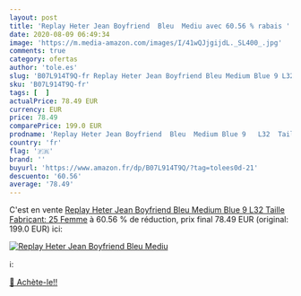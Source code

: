 ```yaml
---
layout: post
title: 'Replay Heter Jean Boyfriend  Bleu  Mediu avec 60.56 % rabais '
date: 2020-08-09 06:49:34
image: 'https://m.media-amazon.com/images/I/41wQJjgijdL._SL400_.jpg'
comments: true
category: ofertas
author: 'tole.es'
slug: 'B07L914T9Q-fr Replay Heter Jean Boyfriend Bleu Medium Blue 9 L32 Taille...'
sku: 'B07L914T9Q-fr'
tags: [  ]
actualPrice: 78.49 EUR
currency: EUR
price: 78.49
comparePrice: 199.0 EUR
prodname: 'Replay Heter Jean Boyfriend  Bleu  Medium Blue 9   L32  Taille Fabricant: 25  Femme'
country: 'fr'
flag: '🇫🇷'
brand: ''
buyurl: 'https://www.amazon.fr/dp/B07L914T9Q/?tag=tolees0d-21'
descuento: '60.56'
average: '78.49'
---
```


C'est en vente [Replay Heter Jean Boyfriend  Bleu  Medium Blue 9   L32  Taille Fabricant: 25  Femme](https://www.amazon.fr/dp/B07L914T9Q/?tag=tolees0d-21)  à  60.56 % de réduction, prix final  78.49 EUR (original: 199.0 EUR) ici:

[![Replay Heter Jean Boyfriend  Bleu  Mediu](https://m.media-amazon.com/images/I/41wQJjgijdL._SL400_.jpg)](https://www.amazon.fr/dp/B07L914T9Q/?tag=tolees0d-21)

ℹ️:


[🛒 Achète-le!!](https://www.amazon.fr/dp/B07L914T9Q/?tag=tolees0d-21)
